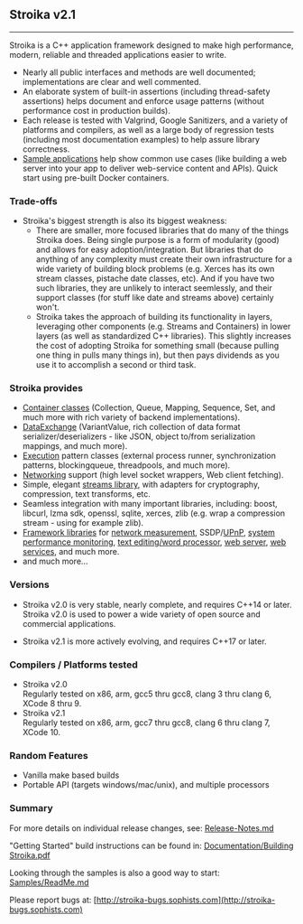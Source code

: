 ﻿## Stroika v2.1
----------

Stroika is a C++ application framework designed to make high performance,
modern, reliable and threaded applications easier to write.

  *  Nearly all public interfaces and methods are well documented; implementations are clear and well commented.
  *  An elaborate system of built-in assertions (including thread-safety assertions) helps document and enforce usage patterns (without performance cost in production builds).
  *  Each release is tested with Valgrind, Google Sanitizers, and a variety of platforms and compilers, as well as a large body of regression tests (including most documentation examples) to help assure library correctness.
  * [Sample applications](Samples/ReadMe.md) help show common use cases (like building a web server into your app to deliver web-service content and APIs). Quick start using pre-built Docker containers.
  
### Trade-offs
  * Stroika's biggest strength is also its biggest weakness:
    * There are smaller, more focused libraries that do many of the things Stroika does. Being single purpose is a form of modularity (good) and allows for easy adoption/integration. But libraries that do anything of any complexity must create their own infrastructure for a wide variety of building block problems (e.g. Xerces has its own stream classes, pistache date classes, etc). And if you have two such libraries, they are unlikely to interact seemlessly, and their support classes (for stuff like date and streams above) certainly won't.
    * Stroika takes the approach of building its functionality in layers, leveraging other components (e.g. Streams and Containers) in lower layers (as well as standardized C++ libraries). This slightly increases the cost of adopting Stroika for something small (because pulling one thing in pulls many things in), but then pays dividends as you use it to accomplish a second or third task.
  
### Stroika provides
  * [Container classes](Library/Sources/Stroika/Foundation/Containers/ReadMe.md) (Collection, Queue, Mapping, Sequence, Set, and much more with rich variety of backend implementations).
  *  [DataExchange](Library/Sources/Stroika/Foundation/DataExchange/ReadMe.md) (VariantValue, rich collection of data format serializer/deserializers - like JSON, object to/from serialization  mappings, and much more).
  * [Execution](Library/Sources/Stroika/Foundation/Execution/ReadMe.md) pattern classes (external process runner, synchronization patterns, blockingqueue, threadpools, and much more).
  * [Networking](Library/Sources/Stroika/Foundation/IO/Networking/ReadMe.md) support (high level socket wrappers, Web client fetching).
  * Simple, elegant [streams library](Library/Sources/Stroika/Foundation/Streams/ReadMe.md), with adapters for cryptography, compression, text transforms, etc.
  * Seamless integration with many important libraries, including: boost, libcurl, lzma sdk, openssl, sqlite, xerces, zlib (e.g. wrap a compression stream - using  for example zlib).
  * [Framework libraries](Library/Sources/Stroika/Frameworks/ReadMe.md) for [network measurement](Library/Sources/Stroika/Frameworks/NetworkMonitor/ReadMe.md), SSDP/[UPnP](Library/Sources/Stroika/Frameworks/UPnP/ReadMe.md), [system performance monitoring](Library/Sources/Stroika/Frameworks/SystemPerformance/ReadMe.md), [text editing/word processor](Library/Sources/Stroika/Frameworks/Led/ReadMe.md),  [web server](Library/Sources/Stroika/Frameworks/WebServer/ReadMe.md), [web services](Library/Sources/Stroika/Frameworks/WebService/ReadMe.md),  and much more.
  * and much more...

### Versions
  * Stroika v2.0 is very stable, nearly complete, and requires C++14 or later. Stroika v2.0 is used to power a wide variety of open source and commercial applications.

  * Stroika v2.1 is more actively evolving, and requires C++17 or later.

### Compilers / Platforms tested
  * Stroika v2.0
     <br/>Regularly tested on x86, arm, gcc5 thru gcc8, clang 3 thru clang 6, XCode 8 thru 9.
  * Stroika v2.1
     <br/>Regularly tested on x86, arm, gcc7 thru gcc8, clang 6 thru clang 7, XCode 10.

### Random Features
  * Vanilla make based builds
  * Portable API (targets windows/mac/unix), and multiple processors

### Summary
  
  For more details on individual release changes, see:
	[Release-Notes.md](Release-Notes.md)

"Getting Started" build instructions can be found in: [Documentation/Building Stroika.pdf](Documentation/Building%20Stroika.pdf)

Looking through the samples is also a good way to start: [Samples/ReadMe.md](Samples/ReadMe.md)

Please report bugs at:
	[http://stroika-bugs.sophists.com](http://stroika-bugs.sophists.com)
